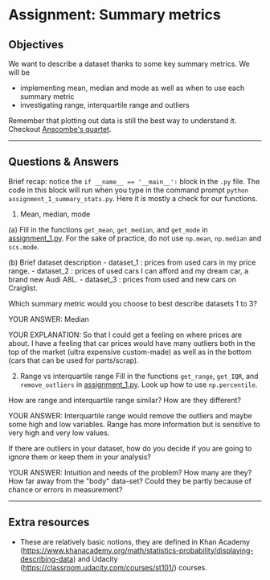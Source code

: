 # Assignment: Summary metrics

## Objectives

We want to describe a dataset thanks to some key summary metrics. We will be

  - implementing mean, median and mode as well as when to use each summary metric
  - investigating range, interquartile range and outliers

Remember that plotting out data is still the best way to understand it. Checkout [Anscombe's quartet](https://en.wikipedia.org/wiki/Anscombe's_quartet).

_______________________________________

## Questions & Answers

Brief recap: notice the `if __name__ == '__main__':` block in the `.py` file. The code in this block will run when you type in the command prompt `python assignment_1_summary_stats.py`. Here it is mostly a check for our functions.

1. Mean, median, mode

  (a) Fill in the functions `get_mean`, `get_median`, and `get_mode` in [assignment_1.py](../code/assignment_1.py). For the sake of practice, do not use `np.mean`, `np.median` and `scs.mode`.

  (b) Brief dataset description
    - dataset_1 : prices from used cars in my price range.
    - dataset_2 : prices of used cars I can afford and my dream car, a brand new Audi A8L.
    - dataset_3 : prices from used and new cars on Craiglist.

  Which summary metric would you choose to best describe datasets 1 to 3?

  YOUR ANSWER: Median

  YOUR EXPLANATION: So that I could get a feeling on where prices are about.
  I have a feeling that car prices would have many outliers both in the top
  of the market (ultra expensive custom-made) as well as in the bottom (cars
  that can be used for parts/scrap).

2. Range vs interquartile range
  Fill in the functions `get_range`, `get_IQR`, and `remove_outliers` in [assignment_1.py](../code/assignment_1.py). Look up how to use `np.percentile`.

  How are range and interquartile range similar? How are they different?

  YOUR ANSWER: Interquartile range would remove the outliers and maybe some
  high and low variables. Range has more information but is sensitive to
  very high and very low values.

  If there are outliers in your dataset, how do you decide if you are going to ignore them or keep them in your analysis?

  YOUR ANSWER: Intuition and needs of the problem? How many are they? How far
  away from the "body" data-set? Could they be partly because of chance or
  errors in measurement?

_______________________________________
## Extra resources

- These are relatively basic notions, they are defined in Khan Academy (https://www.khanacademy.org/math/statistics-probability/displaying-describing-data) and Udacity (https://classroom.udacity.com/courses/st101/) courses.
